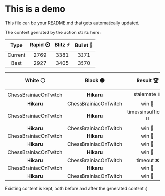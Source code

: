 # This is a demo

This file can be your README.md that gets automatically updated.

The content genrated by the action starts here:

<!--START_SECTION:chessStats-->
<!-- Automatically generated with https://github.com/Balastrong/chess-stats-action -->

| Type | Rapid ⏲️ | Blitz ⚡ | Bullet 🔫 |
|:---:|:---:|:---:|:---:|
| Current | 2769 | 3381 | 3271 |
| Best | 2927 | 3405 | 3570 |

| White ⚪ | Black ⚫ | Result 🏆 | Date 📅 | Position 🗺️ | Type 🕕 |
|:---:|:---:|:---:|:---:|:---:|:---:|
| ChessBrainiacOnTwitch | **Hikaru** | stalemate ⏸️ | 9/2/2024 | <a href="http://www.ee.unb.ca/cgi-bin/tervo/fen.pl?select=8/8/8/8/8/4q3/5q2/3K1k2 w - -">Link</a> | Blitz |
| **Hikaru** | ChessBrainiacOnTwitch | win 🥇 | 9/2/2024 | <a href="http://www.ee.unb.ca/cgi-bin/tervo/fen.pl?select=2N5/4b3/p2kP3/2p2K2/P2p3p/1P1P3P/8/8 b - -">Link</a> | Blitz |
| ChessBrainiacOnTwitch | **Hikaru** | timevsinsufficient ⏸️ | 9/2/2024 | <a href="http://www.ee.unb.ca/cgi-bin/tervo/fen.pl?select=8/4K3/8/1k3p2/7n/8/8/q7 b - -">Link</a> | Blitz |
| **Hikaru** | ChessBrainiacOnTwitch | win 🥇 | 9/2/2024 | <a href="http://www.ee.unb.ca/cgi-bin/tervo/fen.pl?select=2r1k3/p2r1pNp/5Q2/2q1p3/1p2P3/8/PPP2PPP/1K5R b - -">Link</a> | Blitz |
| ChessBrainiacOnTwitch | **Hikaru** | win 🥇 | 9/2/2024 | <a href="http://www.ee.unb.ca/cgi-bin/tervo/fen.pl?select=8/1k5p/p7/3pp1BP/Q1p2pP1/2Pnq2K/Pr6/5R2 w - -">Link</a> | Blitz |
| **Hikaru** | ChessBrainiacOnTwitch | win 🥇 | 9/2/2024 | <a href="http://www.ee.unb.ca/cgi-bin/tervo/fen.pl?select=2r5/8/8/2PnRk2/p4pN1/P6P/1P3RP1/7K b - -">Link</a> | Blitz |
| ChessBrainiacOnTwitch | **Hikaru** | win 🥇 | 9/2/2024 | <a href="http://www.ee.unb.ca/cgi-bin/tervo/fen.pl?select=1R6/8/8/4p3/3p2P1/3k2N1/2r5/2KNr3 w - -">Link</a> | Blitz |
| **Hikaru** | ChessBrainiacOnTwitch | timeout ❌ | 9/2/2024 | <a href="http://www.ee.unb.ca/cgi-bin/tervo/fen.pl?select=2K5/5N2/4P3/3k3p/7P/8/8/4r3 w - -">Link</a> | Blitz |
| ChessBrainiacOnTwitch | **Hikaru** | win 🥇 | 9/2/2024 | <a href="http://www.ee.unb.ca/cgi-bin/tervo/fen.pl?select=r6r/5Q2/pqk1N1p1/4P3/1p4p1/2n1b3/PPP4P/1K1R4 w - -">Link</a> | Blitz |
| **Hikaru** | ChessBrainiacOnTwitch | win 🥇 | 9/2/2024 | <a href="http://www.ee.unb.ca/cgi-bin/tervo/fen.pl?select=8/8/P2k2p1/5p2/2KN1b2/7P/5P2/8 b - -">Link</a> | Blitz |

<!--END_SECTION:chessStats-->

Existing content is kept, both before and after the generated content :)
